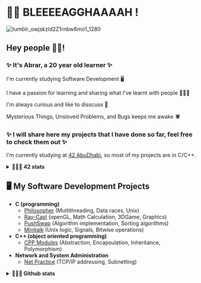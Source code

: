 
# 🧟‍♀️ BLEEEEAGGHAAAAH !

![tumblr_owjskzld2Z1rnbw6mo1_1280](https://user-images.githubusercontent.com/92129820/217882157-d5cc4414-45f5-40b2-9ee0-1d894fdb3580.gif)

## Hey people ✌🏼!
### ✨ It's Abrar, a 20 year old learner ✨

I'm currently studying Software Development 🖥

I have a passion for learning and sharing what I've learnt with people 👩🏻‍💻

I'm always curious and like to disscuss 🔎

Mysterious Things, Unsloved Problems, and Bugs keeps me awake 🕷

### ✨ I will share here my projects that I have done so far, feel free to check them out ✨

I'm currently studying at [42 AbuDhabi](https://42abudhabi.ae/), so most of my projects are in C/C++.
<details>	
  <summary><b>👩🏻‍💻 42 stats</b></summary>
  <br />
  <img height="180em" src="https://badge42.vercel.app/api/v2/clafk5j2300110fl2g6ktwjk5/stats?cursusId=21&coalitionId=155" />
</details>

## 🖥 My Software Development Projects
- <b>C (programming)</b>
  - [Philosopher](https://github.com/Saxsori/Philosopher) (Multithreading, Data races, Unix)
  - [Ray-Cast](https://github.com/Saxsori/ray-cast) (openGL, Math Calculation, 3DGame, Graphics)
  - [PushSwap](https://github.com/Saxsori/Push_Swap) (Algorithm implementation, Sorting algorithms)
  - [Minitalk](https://github.com/Saxsori/minitalk) (Unix logic, Signals, Bitwise operations)
- <b>C++ (object oriented programming)</b>
  - [CPP Modules](https://github.com/Saxsori/CPP_Modules) (Abstraction, Encapsulation, Inheritance, Polymorphism)
- <b>Network and System Administration</b>
  - [Net Practice](https://github.com/Saxsori/Net_Practice) (TCP/IP addressing, Subnetting)

<details>	
  <summary><b>👩🏻‍💻 Github stats</b></summary>
  <br />
  <img height="180em" src="https://github-readme-stats.vercel.app/api?username=Saxsori&count_private=true&theme=tokyonight&show_icons=true&hide=issues&show_owner=true" />
</details>
